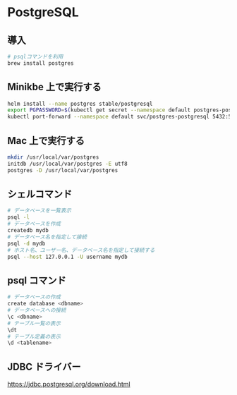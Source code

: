 # PostgreSQL

## 導入

```bash
# psqlコマンドを利用
brew install postgres
```

## Minikbe 上で実行する

```bash
helm install --name postgres stable/postgresql
export PGPASSWORD=$(kubectl get secret --namespace default postgres-postgresql -o jsonpath="{.data.postgresql-password}" | base64 --decode)
kubectl port-forward --namespace default svc/postgres-postgresql 5432:5432 &
```

## Mac 上で実行する

```bash
mkdir /usr/local/var/postgres
initdb /usr/local/var/postgres -E utf8
postgres -D /usr/local/var/postgres
```

## シェルコマンド

```bash
# データベースを一覧表示
psql -l
# データベースを作成
createdb mydb
# データベース名を指定して接続
psql -d mydb
# ホスト名、ユーザー名、データベース名を指定して接続する
psql --host 127.0.0.1 -U username mydb
```

## psql コマンド

```bash
# データベースの作成
create database <dbname>
# データベースへの接続
\c <dbname>
# テーブル一覧の表示
\dt
# テーブル定義の表示
\d <tablename>
```

## JDBC ドライバー

https://jdbc.postgresql.org/download.html
